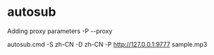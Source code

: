 # autosub
Adding proxy parameters -P --proxy

autosub.cmd -S zh-CN -D zh-CN -P http://127.0.0.1:9777 sample.mp3
